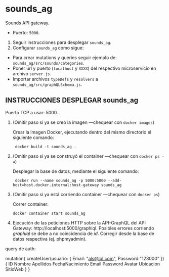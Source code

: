 # sounds_ag
Sounds API gateway.
* Puerto: `5000`.
1. Seguir instrucciones para desplegar `sounds_ag`.
2. Configurar `sounds_ag` como sigue:
* Para crear mutations y queries seguir ejemplo de: `sounds_ag/src/sounds/categories`.
* Poner url y puerto (`localhost` y `XXXX`) del respectivo microservicio en archivo `server.js`.
* Importar archivos `typeDefs` y `resolvers` a `sounds_ag/src/graphQLSchema.js`.

## INSTRUCCIONES DESPLEGAR sounds_ag

Puerto TCP a usar: 5000.
1. (Omitir paso si ya se creó la imagen —chequear con `docker images`) 

   Crear la imagen Docker, ejecutando dentro del mismo directorio el siguiente comando: 

        docker build -t sounds_ag .



2. (Omitir paso si ya se construyó el container —chequear con `docker ps -a`) 
   
   Desplegar la base de datos, mediante el siguiente comando:

        docker run --name sounds_ag -p 5000:5000 --add-host=host.docker.internal:host-gateway sounds_ag

3. (Omitir paso si ya está corriendo container —chequear con `docker ps`) 

   Correr container:

       docker container start sounds_ag

4. Ejecución de las peticiones HTTP sobre la API-GraphQL del API Gateway: http://localhost:5000/graphiql. Posibles errores corriendo _graphiql_ se debe a no coincidencia de _id_. Corregir desde la base de datos respectiva (ej. phpmyadmin).








query de auth: 

mutation{
  createUser(usuario: {
    Email: "als@lol.com",
    Password:"123000"
  }){
    ID
    Nombre
    Apellidos
    FechaNacimiento
    Email
    Password
    Avatar
    Ubicacion
    SitioWeb
  }
}